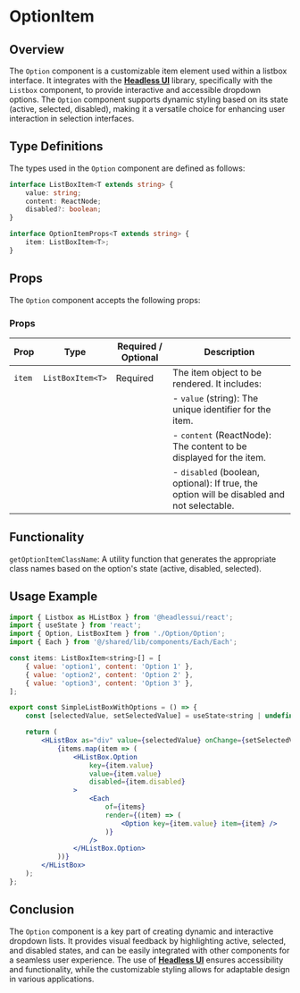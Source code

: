 # OptionItem
## Overview
The `Option` component is a customizable item element used within a listbox interface. It integrates with the **[Headless UI](https://headlessui.com/)** library, specifically with the `Listbox` component, to provide interactive and accessible dropdown options. The `Option` component supports dynamic styling based on its state (active, selected, disabled), making it a versatile choice for enhancing user interaction in selection interfaces.

## Type Definitions

The types used in the `Option` component are defined as follows:
```typescript
interface ListBoxItem<T extends string> {
    value: string;
    content: ReactNode;
    disabled?: boolean;
}

interface OptionItemProps<T extends string> {
    item: ListBoxItem<T>;
}
```

## Props 
The `Option` component accepts the following props:

### Props

| Prop  | Type               | Required / Optional | Description                                                |
|-------|--------------------|----------------------|------------------------------------------------------------|
| `item` | `ListBoxItem<T>`   | Required             | The item object to be rendered. It includes:              |
|       |                    |                      | - `value` (string): The unique identifier for the item.   |
|       |                    |                      | - `content` (ReactNode): The content to be displayed for the item. |
|       |                    |                      | - `disabled` (boolean, optional): If true, the option will be disabled and not selectable. |


## Functionality
`getOptionItemClassName`: A utility function that generates the appropriate class names based on the option's state (active, disabled, selected).

## Usage Example
```jsx
import { Listbox as HListBox } from '@headlessui/react';
import { useState } from 'react';
import { Option, ListBoxItem } from './Option/Option';
import { Each } from '@/shared/lib/components/Each/Each';

const items: ListBoxItem<string>[] = [
    { value: 'option1', content: 'Option 1' },
    { value: 'option2', content: 'Option 2' },
    { value: 'option3', content: 'Option 3' },
];

export const SimpleListBoxWithOptions = () => {
    const [selectedValue, setSelectedValue] = useState<string | undefined>('option1');

    return (
        <HListBox as="div" value={selectedValue} onChange={setSelectedValue}>
            {items.map(item => (
                <HListBox.Option
                    key={item.value}
                    value={item.value}
                    disabled={item.disabled}
                >
                    <Each
                        of={items}
                        render={(item) => (
                            <Option key={item.value} item={item} />
                        )}
                    />
                </HListBox.Option>
            ))}
        </HListBox>
    );
};
```

## Conclusion
The `Option` component is a key part of creating dynamic and interactive dropdown lists. It provides visual feedback by highlighting active, selected, and disabled states, and can be easily integrated with other components for a seamless user experience. The use of **[Headless UI](https://headlessui.com/)** ensures accessibility and functionality, while the customizable styling allows for adaptable design in various applications.
